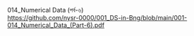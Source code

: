 014_Numerical Data (পর্ব-৬) <br>
https://github.com/nysr-0000/001_DS-in-Bng/blob/main/001-014_Numerical_Data_(Part-6).pdf
